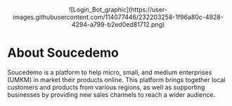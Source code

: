 <center> ![Login_Bot_graphic](https://user-images.githubusercontent.com/114077446/232203258-1f96a80c-4928-4294-a799-b2ed0ed81712.png) </center>

# About Soucedemo

<p>Soucedemo is a platform to help micro, small, and medium enterprises (UMKM) in market their products online. This platform brings together local customers and products from various regions, as well as supporting businesses by providing new sales channels to reach a wider audience.</p>

